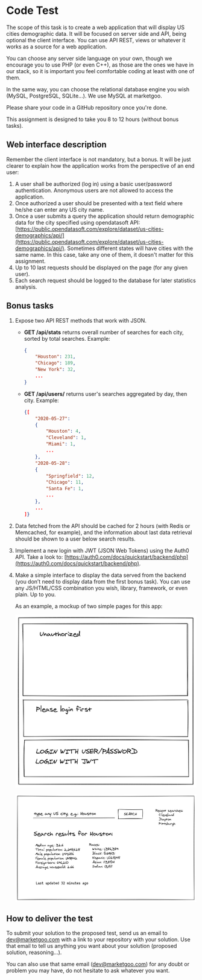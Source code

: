 # Code Test

The scope of this task is to create a web application that will display US cities demographic data. It will be focused on server side and API, being optional the client interface. You can use API REST, views or whatever it works as a source for a web application.

You can choose any server side language on your own, though we encourage you to use PHP (or even C++), as those are the ones we have in our stack, so it is important you feel comfortable coding at least with one of them.

In the same way, you can choose the relational database engine you wish (MySQL, PostgreSQL, SQLite...). We use MySQL at marketgoo.

Please share your code in a GitHub repository once you're done.

This assignment is designed to take you 8 to 12 hours (without bonus tasks).

## Web interface description

Remember the client interface is not mandatory, but a bonus. It will be just clearer to explain how the application works from the perspective of an end user:

1. A user shall be authorized (log in) using a basic user/password authentication. Anonymous users are not allowed to access the application.
2. Once authorized a user should be presented with a text field where he/she can enter any US city name.
3. Once a user submits a query the application should return demographic data for the city specified using opendatasoft API: [https://public.opendatasoft.com/explore/dataset/us-cities-demographics/api/](https://public.opendatasoft.com/explore/dataset/us-cities-demographics/api/). Sometimes different states will have cities with the same name. In this case, take any one of them, it doesn't matter for this assignment.
4. Up to 10 last requests should be displayed on the page (for any given user).
5. Each search request should be logged to the database for later statistics analysis.

## Bonus tasks

1. Expose two API REST methods that work with JSON.
    - **GET /api/stats** returns overall number of searches for each city, sorted by total searches. Example:

        ```json
        {
        	"Houston": 231,
        	"Chicago": 189,
        	"New York": 32,
        	...
        }
        ```

    - **GET /api/users/<userName>** returns user's searches aggregated by day, then city. Example:

        ```json
        {[
        	"2020-05-27":
        	{
        		"Houston": 4,
        		"Cleveland": 1,
        		"Miami": 1,
        		...
        	},
        	"2020-05-28":
        	{
        		"Springfield": 12,
        		"Chicago": 11,
        		"Santa Fe": 1,
        		...		
        	},
        	...
        ]}
        ```

2. Data fetched from the API should be cached for 2 hours (with Redis or Memcached, for example), and the information about last data retrieval should be shown to a user below search results.
3. Implement a new login with JWT (JSON Web Tokens) using the Auth0 API. Take a look to: [https://auth0.com/docs/quickstart/backend/php](https://auth0.com/docs/quickstart/backend/php).
4. Make a simple interface to display the data served from the backend (you don’t need to display data from the first bonus task). You can use any JS/HTML/CSS combination you wish, library, framework, or even plain. Up to you.

    As an example, a mockup of two simple pages for this app:

    ![alt text](login-cities.png)

    ![alt text](interface-cities.png)

## How to deliver the test

To submit your solution to the proposed test, send us an email to [dev@marketgoo.com](mailto:dev@marketgoo.com) with a link to your repository with your solution. Use that email to tell us anything you want about your solution (proposed solution, reasoning...).

You can also use that same email ([dev@marketgoo.com](mailto:dev@marketgoo.com)) for any doubt or problem you may have, do not hesitate to ask whatever you want.
